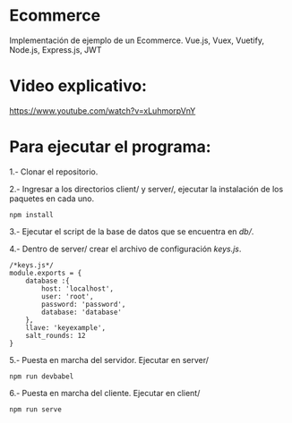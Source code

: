 # Ecommerce
Implementación de ejemplo de un Ecommerce. Vue.js, Vuex, Vuetify, Node.js, Express.js, JWT

# Video explicativo:
https://www.youtube.com/watch?v=xLuhmorpVnY

# Para ejecutar el programa:

1.- Clonar el repositorio.

2.- Ingresar a los directorios client/ y server/, ejecutar la instalación de los paquetes en cada uno.

```
npm install
```

3.- Ejecutar el script de la base de datos que se encuentra en *db/*.

4.- Dentro de server/ crear el archivo de configuración *keys.js*.

```
/*keys.js*/
module.exports = {
    database :{
        host: 'localhost',
        user: 'root',
        password: 'password',
        database: 'database'
    },
    llave: 'keyexample',
    salt_rounds: 12
} 
```

5.- Puesta en marcha del servidor. Ejecutar en server/
```
npm run devbabel
```
6.- Puesta en marcha del cliente. Ejecutar en client/
```
npm run serve
```

